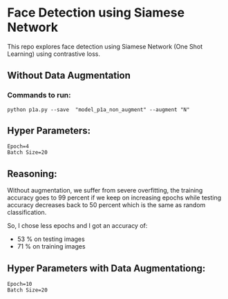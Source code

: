 # Face Detection using Siamese Network

This repo explores face detection using Siamese Network (One Shot Learning) using contrastive loss. 
## Without Data Augmentation
###	Commands to run: 
    python p1a.py --save  "model_p1a_non_augment" --augment "N"
    
##	Hyper Parameters:
    Epoch=4
    Batch Size=20
    
## Reasoning:
Without augmentation, we suffer from severe overfitting, the training accuracy goes to 99 percent if we keep on increasing epochs while testing accuracy decreases back to 50 percent which is the same as random classification. 

So, I chose less epochs and I got an accuracy of:
  *	53 % on testing images
  *	71 % on training images

##	Hyper Parameters with Data Augmentationg:	
    Epoch=10
    Batch Size=20

